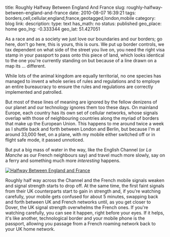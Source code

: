title: Roughly Halfway Between England And France
slug: roughly-halfway-between-england-and-france
date: 2010-08-07 16:39:21
tags: borders,cell,cellular,england,france,geotagged,london,mobile
category: blog
link: 
description: 
type: text
has_math: no
status: published
geo_place: home
geo_lng: -0.333344
geo_lat: 51.427051

As a race and as a society we just love our boundaries and our borders; go here, don't go here, this is yours, this is ours. We put up border controls, we tax dependent on what side of the street you live on, you need the right visa stamp in your passport to pass onto this piece of land, which looks identical to the one you're currently standing on but because of a line drawn on a map its ... different.

While lots of the animal kingdom are equally territorial, no one species has managed to invent a whole series of rules and regulations and to employe an entire bureaucracy to ensure the rules and regulations are correctly implemented and patrolled.

<!-- TEASER_END -->

But most of these lines of meaning are ignored by the fellow denizens of our planet and our technology ignores them too these days. On mainland Europe, each country has its own set of cellular networks, whose signals overlap with those of neighbouring countries along the myriad of borders that make up the European Union. This happens to me around twice a week as I shuttle back and forth between London and Berlin, but because I'm at around 33,000 feet, on a plane, with my mobile either switched off or in flight safe mode, it passed unnoticed.

But put a big mass of water in the way, like the English Channel (or *La Manche* as our French neighbours say) and travel much more slowly, say on a ferry and something much more *interesting* happens.

[![Halfway Between England and France](http://farm5.static.flickr.com/4082/4868395211_a53c4d2863_d.jpg)](http://www.flickr.com/photos/vicchi/4868395211/ "Halfway Between England and France")

Roughly half way across the Channel and the French mobile signals weaken and signal strength starts to drop off. At the same time, the first faint signals from their UK counterparts start to gain in strength and, if you're watching carefully, your mobile gets confused for about 5 minutes, swapping back and forth between UK and French networks until, as you get closer to Dover, the UK signal strength overwhelms the French ones. If you're watching carefully, you can see it happen, right before your eyes. If it helps, it's like another, technological border and your mobile phone is the passport, allowing you passage from a French roaming network back to your UK home network.




